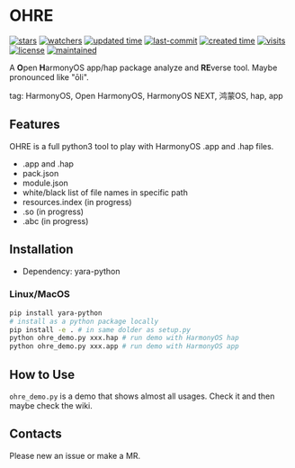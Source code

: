 # OHRE

<p>
<a href="https://github.com/kokifish/ohre/star"><img alt="stars" src="https://img.shields.io/github/stars/kokifish/ohre?style=social"></a>
<a href="https://github.com/kokifish/ohre"><img alt="watchers" src="https://img.shields.io/github/watchers/kokifish/ohre?style=social"></a> 
<a href="https://github.com/kokifish/ohre"><img alt="updated time" src="https://badges.pufler.dev/updated/kokifish/ohre"></a>
<a href="https://github.com/kokifish/ohre"><img alt="last-commit" src="https://img.shields.io/github/last-commit/kokifish/ohre"></a>
<a href="https://github.com/kokifish/ohre"><img alt="created time" src="https://badges.pufler.dev/created/kokifish/ohre"></a>
<a href="https://github.com/kokifish/ohre"><img alt="visits" src="https://badges.pufler.dev/visits/kokifish/ohre"></a>
<a href="https://github.com/kokifish/ohre"><img alt="license" src="https://img.shields.io/github/license/kokifish/ohre"></a>
<a href="https://github.com/kokifish/ohre/graphs/commit-activity"><img alt="maintained" src="https://img.shields.io/badge/Maintained%3F-yes-green.svg"></a>
</p>

A **O**pen **H**armonyOS app/hap package analyze and **RE**verse tool. Maybe pronounced like "ōli".

tag: HarmonyOS, Open HarmonyOS, HarmonyOS NEXT, 鸿蒙OS, hap, app

## Features

OHRE is a full python3 tool to play with HarmonyOS .app and .hap files.

- .app and .hap
- pack.json
- module.json
- white/black list of file names in specific path
- resources.index (in progress)
- .so (in progress)
- .abc (in progress)

## Installation

- Dependency: yara-python

### Linux/MacOS

```bash
pip install yara-python
# install as a python package locally
pip install -e . # in same dolder as setup.py
python ohre_demo.py xxx.hap # run demo with HarmonyOS hap
python ohre_demo.py xxx.app # run demo with HarmonyOS app
```

## How to Use

`ohre_demo.py` is a demo that shows almost all usages. Check it and then maybe check the wiki.

## Contacts

Please new an issue or make a MR.
